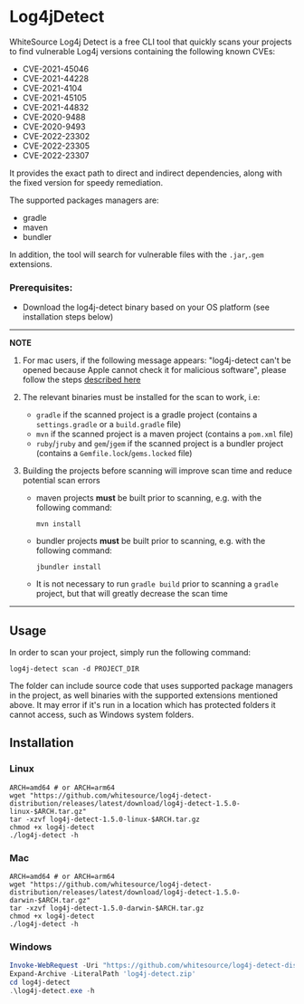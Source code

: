 # Log4jDetect

WhiteSource Log4j Detect is a free CLI tool that quickly scans your projects to find vulnerable Log4j versions
containing the following known CVEs:

* CVE-2021-45046
* CVE-2021-44228
* CVE-2021-4104
* CVE-2021-45105
* CVE-2021-44832
* CVE-2020-9488
* CVE-2020-9493
* CVE-2022-23302
* CVE-2022-23305
* CVE-2022-23307

It provides the exact path to direct and indirect dependencies, along with the fixed version for speedy remediation.

The supported packages managers are:

* gradle
* maven
* bundler

In addition, the tool will search for vulnerable files with the `.jar`,`.gem` extensions.

### Prerequisites:

* Download the log4j-detect binary based on your OS platform (see installation steps below)

---
**NOTE**

1. For mac users, if the following message appears:
   "log4j-detect can't be opened because Apple cannot check it for malicious software", please follow the steps
   [described here](https://support.apple.com/en-il/guide/mac-help/mchleab3a043/mac)


2. The relevant binaries must be installed for the scan to work, i.e:
    * `gradle` if the scanned project is a gradle project (contains a `settings.gradle` or a `build.gradle` file)
    * `mvn` if the scanned project is a maven project (contains a `pom.xml` file)
    * `ruby`/`jruby` and `gem`/`jgem` if the scanned project is a bundler project (contains a `Gemfile.lock`/`gems.locked` file)


3. Building the projects before scanning will improve scan time and reduce potential scan errors

    * maven projects __must__ be built prior to scanning, e.g. with the following command:
       ```shell
       mvn install
       ```

    * bundler projects __must__ be built prior to scanning, e.g. with the following command:
       ```shell
       jbundler install
       ```

    * It is not necessary to run `gradle build` prior to scanning a `gradle` project, but that will greatly decrease the
      scan time

---

## Usage

In order to scan your project, simply run the following command:

```shell
log4j-detect scan -d PROJECT_DIR
```

The folder can include source code that uses supported package managers in the project, as well binaries with the
supported extensions mentioned above.
It may error if it's run in a location which has protected folders it cannot access, such as Windows system folders.

## Installation

### Linux

```shell
ARCH=amd64 # or ARCH=arm64
wget "https://github.com/whitesource/log4j-detect-distribution/releases/latest/download/log4j-detect-1.5.0-linux-$ARCH.tar.gz"
tar -xzvf log4j-detect-1.5.0-linux-$ARCH.tar.gz
chmod +x log4j-detect
./log4j-detect -h
```

### Mac

```shell
ARCH=amd64 # or ARCH=arm64 
wget "https://github.com/whitesource/log4j-detect-distribution/releases/latest/download/log4j-detect-1.5.0-darwin-$ARCH.tar.gz"
tar -xzvf log4j-detect-1.5.0-darwin-$ARCH.tar.gz
chmod +x log4j-detect
./log4j-detect -h
```

### Windows

```powershell
Invoke-WebRequest -Uri "https://github.com/whitesource/log4j-detect-distribution/releases/latest/download/log4j-detect-1.5.0-windows-amd64.zip" -OutFile "log4j-detect.zip"
Expand-Archive -LiteralPath 'log4j-detect.zip'
cd log4j-detect
.\log4j-detect.exe -h
```
